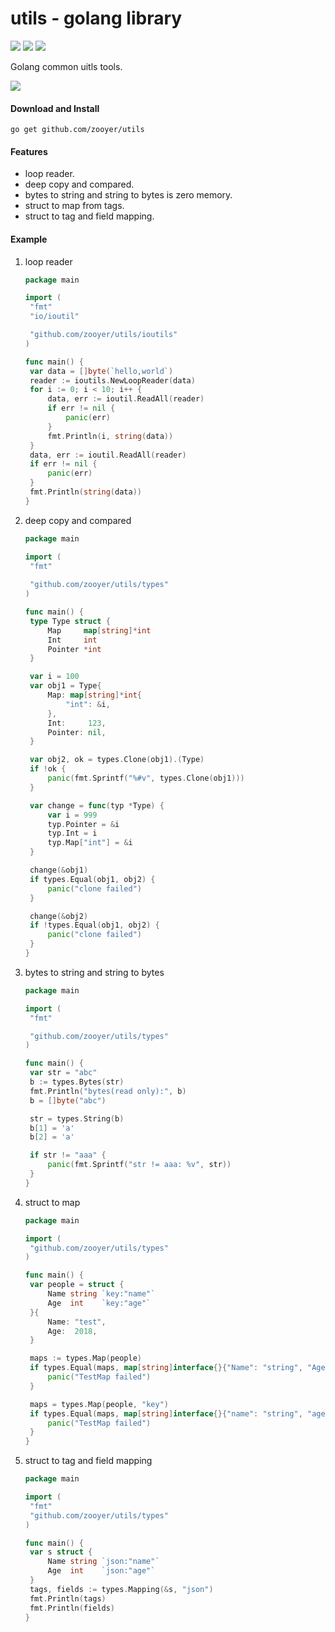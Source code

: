 # utils - golang library

![](https://travis-ci.org/boennemann/badges.svg?branch=master)  ![](https://img.shields.io/badge/license-MIT-blue.svg)  ![](https://img.shields.io/badge/godoc-reference-blue.svg)

Golang common uitls tools.

![](https://github.com/golang/go/blob/master/doc/gopher/fiveyears.jpg?raw=true)



#### Download and Install

```shell
go get github.com/zooyer/utils
```



#### Features

- loop reader.
- deep copy and compared.
- bytes to string and string to bytes is zero memory.
- struct to map from tags.
- struct to tag and field mapping.



#### Example

1. loop reader

   ```go
   package main
   
   import (
   	"fmt"
   	"io/ioutil"
   
   	"github.com/zooyer/utils/ioutils"
   )
   
   func main() {
   	var data = []byte(`hello,world`)
   	reader := ioutils.NewLoopReader(data)
   	for i := 0; i < 10; i++ {
   		data, err := ioutil.ReadAll(reader)
   		if err != nil {
   			panic(err)
   		}
   		fmt.Println(i, string(data))
   	}
   	data, err := ioutil.ReadAll(reader)
   	if err != nil {
   		panic(err)
   	}
   	fmt.Println(string(data))
   }
   ```

2. deep copy and compared

   ```go
   package main
   
   import (
   	"fmt"
   	
   	"github.com/zooyer/utils/types"
   )
   
   func main() {
   	type Type struct {
   		Map     map[string]*int
   		Int     int
   		Pointer *int
   	}
   
   	var i = 100
   	var obj1 = Type{
   		Map: map[string]*int{
   			"int": &i,
   		},
   		Int:     123,
   		Pointer: nil,
   	}
   
   	var obj2, ok = types.Clone(obj1).(Type)
   	if !ok {
   		panic(fmt.Sprintf("%#v", types.Clone(obj1)))
   	}
   
   	var change = func(typ *Type) {
   		var i = 999
   		typ.Pointer = &i
   		typ.Int = i
   		typ.Map["int"] = &i
   	}
   
   	change(&obj1)
   	if types.Equal(obj1, obj2) {
   		panic("clone failed")
   	}
   
   	change(&obj2)
   	if !types.Equal(obj1, obj2) {
   		panic("clone failed")
   	}
   }
   ```

3. bytes to string and string to bytes

   ```go
   package main
   
   import (
   	"fmt"
   
   	"github.com/zooyer/utils/types"
   )
   
   func main() {
   	var str = "abc"
   	b := types.Bytes(str)
   	fmt.Println("bytes(read only):", b)
   	b = []byte("abc")
   
   	str = types.String(b)
   	b[1] = 'a'
   	b[2] = 'a'
   
   	if str != "aaa" {
   		panic(fmt.Sprintf("str != aaa: %v", str))
   	}
   }
   ```

4. struct to map

   ```go
   package main
   
   import (
   	"github.com/zooyer/utils/types"
   )
   
   func main() {
   	var people = struct {
   		Name string `key:"name"`
   		Age  int    `key:"age"`
   	}{
   		Name: "test",
   		Age:  2018,
   	}
   
   	maps := types.Map(people)
   	if types.Equal(maps, map[string]interface{}{"Name": "string", "Age": 2018}) {
   		panic("TestMap failed")
   	}
   
   	maps = types.Map(people, "key")
   	if types.Equal(maps, map[string]interface{}{"name": "string", "age": 2018}) {
   		panic("TestMap failed")
   	}
   }
   ```

5. struct to tag and field mapping

   ```go
   package main
   
   import (
   	"fmt"
   	"github.com/zooyer/utils/types"
   )
   
   func main() {
   	var s struct {
   		Name string `json:"name"`
   		Age  int    `json:"age"`
   	}
   	tags, fields := types.Mapping(&s, "json")
   	fmt.Println(tags)
   	fmt.Println(fields)
   }
   ```

   